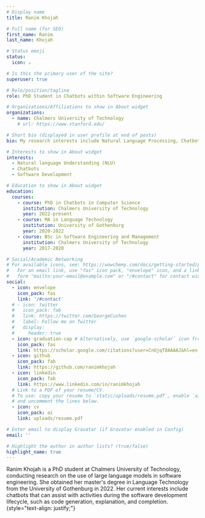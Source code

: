 ```yaml
---
# Display name
title: Ranim Khojah

# Full name (for SEO)
first_name: Ranim
last_name: Khojah

# Status emoji
status:
  icon: ☕️

# Is this the primary user of the site?
superuser: true

# Role/position/tagline
role: PhD Student in Chatbots within Software Engineering

# Organizations/Affiliations to show in About widget
organizations:
  - name: Chalmers University of Technology
    # url: https://www.stanford.edu/

# Short bio (displayed in user profile at end of posts)
bio: My research interests include Natural Language Processing, Chatbots, Software development.

# Interests to show in About widget
interests:
  - Natural language Understanding (NLU)
  - Chatbots
  - Software Development

# Education to show in About widget
education:
  courses:
    - course: PhD in Chatbots in Computer Science
      institution: Chalmers University of Technology
      year: 2022-present
    - course: MA in Language Technology
      institution: University of Gothenburg
      year: 2020-2022
    - course: BSc in Software Engineering and Management
      institution: Chalmers University of Technology
      year: 2017-2020

# Social/Academic Networking
# For available icons, see: https://wowchemy.com/docs/getting-started/page-builder/#icons
#   For an email link, use "fas" icon pack, "envelope" icon, and a link in the
#   form "mailto:your-email@example.com" or "/#contact" for contact widget.
social:
  - icon: envelope
    icon_pack: fas
    link: '/#contact'
  # - icon: twitter
  #   icon_pack: fab
  #   link: https://twitter.com/GeorgeCushen
  #   label: Follow me on Twitter
  #   display:
  #     header: true
  - icon: graduation-cap # Alternatively, use `google-scholar` icon from `ai` icon pack
    icon_pack: fas
    link: https://scholar.google.com/citations?user=CnUjqT8AAAAJ&hl=en
  - icon: github
    icon_pack: fab
    link: https://github.com/ranimkhojah
  - icon: linkedin
    icon_pack: fab
    link: https://www.linkedin.com/in/ranimkhojah
  # Link to a PDF of your resume/CV.
  # To use: copy your resume to `static/uploads/resume.pdf`, enable `ai` icons in `params.yaml`,
  # and uncomment the lines below.
  - icon: cv
    icon_pack: ai
    link: uploads/resume.pdf

# Enter email to display Gravatar (if Gravatar enabled in Config)
email: ''

# Highlight the author in author lists? (true/false)
highlight_name: true
---
```


Ranim Khojah is a PhD student at Chalmers University of Technology, conducting research on the use of large language models in software engineering. She obtained her master's degree in Language Technology from the University of Gothenburg in 2022. Her current interests include chatbots that can assist with activities during the software development lifecycle, such as code generation, explanation, and completion.
{style="text-align: justify;"}
